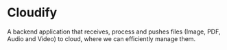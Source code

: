 # Cloudify
A backend application that receives, process and pushes files (Image, PDF, Audio and Video) to cloud, where we can efficiently manage them.
